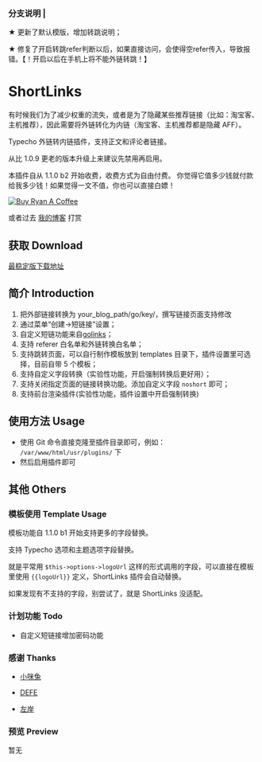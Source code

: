 ### 分支说明 |

★ 更新了默认模版，增加转跳说明；

★ 修复了开启转跳refer判断以后，如果直接访问，会使得空refer传入，导致报错。【！开启以后在手机上将不能外链转跳！】

# ShortLinks

有时候我们为了减少权重的流失，或者是为了隐藏某些推荐链接（比如：淘宝客、主机推荐），因此需要将外链转化为内链（淘宝客、主机推荐都是隐藏 AFF）。

Typecho 外链转内链插件，支持正文和评论者链接。

从比 1.0.9 更老的版本升级上来建议先禁用再启用。

本插件自从 1.1.0 b2 开始收费，收费方式为自由付费。
你觉得它值多少钱就付款给我多少钱！如果觉得一文不值，你也可以直接白嫖！

[![Buy Ryan A Coffee](https://bmc-cdn.nyc3.digitaloceanspaces.com/BMC-button-images/custom_images/orange_img.png "Buy Ryan A Coffee")](https://www.buymeacoffee.com/buyryanacoffie "Buy Ryan A Coffee")

或者过去 [我的博客](https://xiamp.net/archives/typecho-plugin-shortlinks.html) 打赏 

## 获取 Download

[最稳定版下载地址](https://github.com/benzBrake/ShortLinks/releases/latest)

## 简介 Introduction

1. 把外部链接转换为 your_blog_path/go/key/，撰写链接页面支持修改
2. 通过菜单“创建->短链接”设置；
3. 自定义短链功能来自[golinks](http://defe.me/prg/429.html "golinks")；
4. 支持 referer 白名单和外链转换白名单；
5. 支持跳转页面，可以自行制作模板放到 templates 目录下，插件设置里可选择，目前自带 5 个模板；
6. 支持自定义字段转换（实验性功能，开启强制转换后更好用）；
7. 支持关闭指定页面的链接转换功能。添加自定义字段 `noshort` 即可；
8. 支持前台渲染插件(实验性功能，插件设置中开启强制转换)

## 使用方法 Usage

- 使用 Git 命令直接克隆至插件目录即可，例如： `/var/www/html/usr/plugins/` 下
- 然后启用插件即可

## 其他 Others

### 模板使用 Template Usage

模板功能自 1.1.0 b1 开始支持更多的字段替换。

支持 Typecho 选项和主题选项字段替换。

就是平常用 `$this->options->logoUrl` 这样的形式调用的字段，可以直接在模板里使用 `{{logoUrl}}` 定义，ShortLinks 插件会自动替换。

如果发现有不支持的字段，别尝试了，就是 ShortLinks 没适配。

### 计划功能 Todo

- 自定义短链接增加密码功能

### 感谢 Thanks

- [小咪兔](http://forum.typecho.org/viewtopic.php?t=5576 "小咪兔")

- [DEFE](http://defe.me/prg/429.html "GoLinks")

- [左岸](https://www.zrahh.com/archives/451.html "左岸")

### 预览 Preview

暂无
